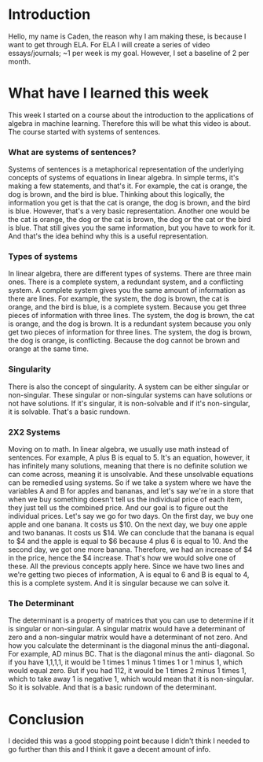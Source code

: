 # Introduction
Hello, my name is Caden, the reason why I am making these, is because I want to get 
through ELA. For ELA I will create a series of video essays/journals; ~1 per week is 
my goal. However, I set a baseline of 2 per month.

# What have I learned this week
This week I started on a course about the introduction to the applications of algebra in machine learning.
Therefore this will be what this video is about. The course started with systems of sentences.

### What are systems of sentences?
Systems of sentences is a metaphorical representation of the underlying concepts of systems of equations in linear algebra. In simple terms, it's making a few statements, and that's 
it. For example, the cat is orange, the dog is brown, and the bird is blue. Thinking about this logically, the information you get is that the cat is orange, the dog is brown, and the 
bird is blue. However, that's a very basic representation. Another one would be the cat is orange, the dog or the cat is brown, the dog or the cat or the bird is blue. That still gives 
you the same information, but you have to work for it. And that's the idea behind why this is a useful representation.

### Types of systems
In linear algebra, there are different types of systems. There are three main ones. There is a complete system, a redundant system, and a conflicting system. A complete system 
gives you the same amount of information as there are lines. For example, the system, the dog is brown, the cat is orange, and the bird is blue, is a complete system. Because you get 
three pieces of information with three lines. The system, the dog is brown, the cat is orange, and the dog is brown. It is a redundant system because you only get two pieces of 
information for three lines. The system, the dog is brown, the dog is orange, is conflicting. Because the dog cannot be brown and orange at the same time.

### Singularity
There is also the concept of singularity. A system can be either singular or non-singular. These singular or non-singular systems can have solutions or not have solutions. If it's 
singular, it is non-solvable and if it's non-singular, it is solvable. That's a basic rundown.

### 2X2 Systems
Moving on to math. In linear algebra, we usually use math instead of sentences. For example, A plus B is equal to 5. It's an equation, however, it has infinitely many solutions, 
meaning that there is no definite solution we can come across, meaning it is unsolvable. And these unsolvable equations can be remedied using systems. So if we take a system where we 
have the variables A and B for apples and bananas, and let's say we're in a store that when we buy something doesn't tell us the individual price of each item, they just tell us the 
combined price. And our goal is to figure out the individual prices. Let's say we go for two days. On the first day, we buy one apple and one banana. It costs us $10. On the next day, 
we buy one apple and two bananas. It costs us $14. We can conclude that the banana is equal to $4 and the apple is equal to $6 because 4 plus 6 is equal to 10. And the second day, we 
got one more banana. Therefore, we had an increase of $4 in the price, hence the $4 increase. That's how we would solve one of these. All the previous concepts apply here. Since we 
have two lines and we're getting two pieces of information, A is equal to 6 and B is equal to 4, this is a complete system. And it is singular because we can solve it.

### The Determinant
The determinant is a property of matrices that you can use to determine if it is singular or non-singular. A singular matrix would have a determinant of zero and a non-singular matrix 
would have a determinant of not zero. And how you calculate the determinant is the diagonal minus the anti-diagonal. For example, AD minus BC. That is the diagonal minus the anti-
diagonal. So if you have 1,1,1,1, it would be  1 times 1 minus 1 times 1 or 1 minus 1, which would equal zero. But if you had 112, it would be 1 times 2 minus 1 times 1, which to take 
away 1 is negative 1, which would mean that it is non-singular. So it is solvable. And that is a basic rundown of the determinant.

# Conclusion
I decided this was a good stopping point because I didn't think I needed to go further than this and I think it gave a decent amount of info.
